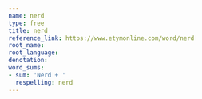 ```yaml
---
name: nerd
type: free
title: nerd
reference_link: https://www.etymonline.com/word/nerd
root_name: 
root_language: 
denotation: 
word_sums:
- sum: 'Nerd + '
  respelling: nerd
---
```

